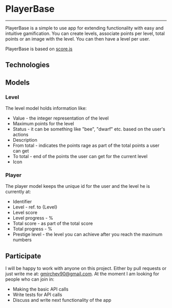 # PlayerBase

-----

PlayerBase is a simple to use app for extending functionality with easy and intuitive gamification. 
You can create levels, associate points per level, total points or an image with the level. You can then have a level per user.

PlayerBase is based on [score.js](http://mulhoon.github.io/score.js/)

## Technologies

## Models

### Level

The level model holds information like:

* Value - the integer representation of the level
* Maximum points for the level
* Status - it can be something like "bee", "dwarf" etc. based on the user's actions
* Description
* From total - indicates the points rage as part of the total points a user can get
* To total - end of the points the user can get for the current level
* Icon

### Player

The player model keeps the unique id for the user and the level he is currently at:

* Identifier
* Level - ref. to {Level}
* Level score
* Level progress - %
* Total score - as part of the total score
* Total progress - % 
* Prestige level - the level you can achieve after you reach the maximum numbers

## Participate

I will be happy to work with anyone on this project. Either by pull requests or just write me at: gmirchev90@gmail.com. At the moment I am looking for people
 who can join in:
  * Making the basic API calls
  * Write tests for API calls
  * Discuss and write next functionality of the app


